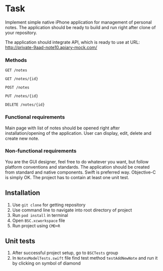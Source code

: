 # Task

Implement simple native iPhone application for management of personal notes. The application should be ready to build and run right after clone of your repository.

The application should integrate API, which is ready to use at URL: <a href="http://private-9aad-note10.apiary-mock.com/">http://private-9aad-note10.apiary-mock.com/</a>

### Methods
`GET /notes`

`GET /notes/{id}`

`POST /notes`

`PUT /notes/{id}`

`DELETE /notes/{id}`


### Functional requirements
Main page with list of notes should be opened right after installation/opening of the application.
User can display, edit, delete and create new note.


### Non-functional requirements
You are the GUI designer, feel free to do whatever you want, but follow platform conventions and standards.
The application should be created from standard and native components.
Swift is preferred way. Objective-C is simply OK.
The project has to contain at least one unit test.


## Installation
1. Use `git clone` for getting repository
2. Use command line to navigate into root directory of project
3. Run `pod install` in terminal
4. Open `BSC.xcworkspace` file
5. Run project using `CMD+R`

## Unit tests
1. After successful project setup, go to `BSCTests` group
2. In `NotesModelTests.swift` file find test method `testAddNewNote` and run it by clicking on symbol of diamond
